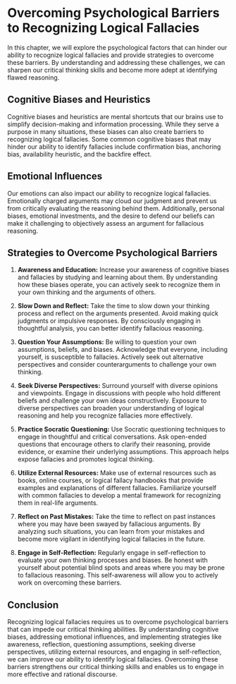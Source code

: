 Overcoming Psychological Barriers to Recognizing Logical Fallacies
===========================================================================

In this chapter, we will explore the psychological factors that can hinder our ability to recognize logical fallacies and provide strategies to overcome these barriers. By understanding and addressing these challenges, we can sharpen our critical thinking skills and become more adept at identifying flawed reasoning.

Cognitive Biases and Heuristics
-------------------------------

Cognitive biases and heuristics are mental shortcuts that our brains use to simplify decision-making and information processing. While they serve a purpose in many situations, these biases can also create barriers to recognizing logical fallacies. Some common cognitive biases that may hinder our ability to identify fallacies include confirmation bias, anchoring bias, availability heuristic, and the backfire effect.

Emotional Influences
--------------------

Our emotions can also impact our ability to recognize logical fallacies. Emotionally charged arguments may cloud our judgment and prevent us from critically evaluating the reasoning behind them. Additionally, personal biases, emotional investments, and the desire to defend our beliefs can make it challenging to objectively assess an argument for fallacious reasoning.

Strategies to Overcome Psychological Barriers
---------------------------------------------

1. **Awareness and Education:** Increase your awareness of cognitive biases and fallacies by studying and learning about them. By understanding how these biases operate, you can actively seek to recognize them in your own thinking and the arguments of others.

2. **Slow Down and Reflect:** Take the time to slow down your thinking process and reflect on the arguments presented. Avoid making quick judgments or impulsive responses. By consciously engaging in thoughtful analysis, you can better identify fallacious reasoning.

3. **Question Your Assumptions:** Be willing to question your own assumptions, beliefs, and biases. Acknowledge that everyone, including yourself, is susceptible to fallacies. Actively seek out alternative perspectives and consider counterarguments to challenge your own thinking.

4. **Seek Diverse Perspectives:** Surround yourself with diverse opinions and viewpoints. Engage in discussions with people who hold different beliefs and challenge your own ideas constructively. Exposure to diverse perspectives can broaden your understanding of logical reasoning and help you recognize fallacies more effectively.

5. **Practice Socratic Questioning:** Use Socratic questioning techniques to engage in thoughtful and critical conversations. Ask open-ended questions that encourage others to clarify their reasoning, provide evidence, or examine their underlying assumptions. This approach helps expose fallacies and promotes logical thinking.

6. **Utilize External Resources:** Make use of external resources such as books, online courses, or logical fallacy handbooks that provide examples and explanations of different fallacies. Familiarize yourself with common fallacies to develop a mental framework for recognizing them in real-life arguments.

7. **Reflect on Past Mistakes:** Take the time to reflect on past instances where you may have been swayed by fallacious arguments. By analyzing such situations, you can learn from your mistakes and become more vigilant in identifying logical fallacies in the future.

8. **Engage in Self-Reflection:** Regularly engage in self-reflection to evaluate your own thinking processes and biases. Be honest with yourself about potential blind spots and areas where you may be prone to fallacious reasoning. This self-awareness will allow you to actively work on overcoming these barriers.

Conclusion
----------

Recognizing logical fallacies requires us to overcome psychological barriers that can impede our critical thinking abilities. By understanding cognitive biases, addressing emotional influences, and implementing strategies like awareness, reflection, questioning assumptions, seeking diverse perspectives, utilizing external resources, and engaging in self-reflection, we can improve our ability to identify logical fallacies. Overcoming these barriers strengthens our critical thinking skills and enables us to engage in more effective and rational discourse.
